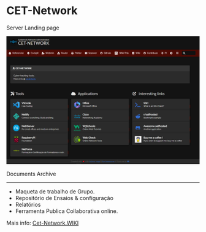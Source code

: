 # CET-Network

Server Landing page

![1692050995470](image/README/1692050995470.png)

Documents Archive

---

* Maqueta de trabalho de Grupo.
* Repositório de Ensaios & configuração
* Relatórios
* Ferramenta Publica Collaborativa online.

Mais info: [Cet-Network.WIKI](https://github.com/PGodinho/cet-network/wiki)
